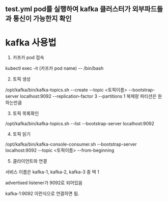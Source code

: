 ## test.yml pod를 실행하여 kafka 클러스터가 외부파드들과 통신이 가능한지 확인

# kafka 사용법

1. 카프카 pod 접속

kubectl exec -it (카프카 pod name) -- /bin/bash

2. 토픽 생성

/opt/kafka/bin/kafka-topics.sh --create --topic <토픽이름> --bootstrap-server localhost:9092 --replication-factor 3 --partitions 1 복제랑 파티션은 원하는만큼

3. 토픽 목록확인

/opt/kafka/bin/kafka-topics.sh --list --bootstrap-server localhost:9092

4. 토픽 읽기

/opt/kafka/bin/kafka-console-consumer.sh --bootstrap-server localhost:9092 --topic <토픽이름> --from-beginning

5. 클라이언트와 연결

서비스 이름은 kafka-1, kafka-2, kafka-3 중 택 1

advertised listener가 9092로 되어있음

kafka-1:9092 이런식으로 연결하면 됨.
